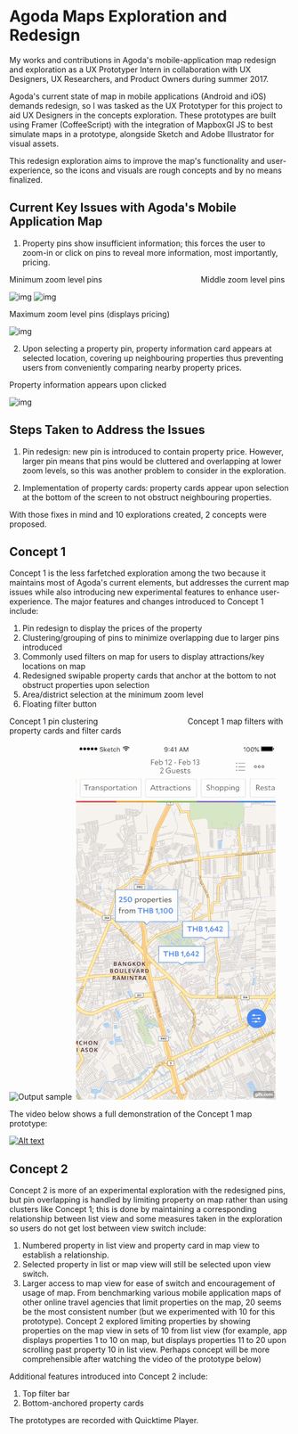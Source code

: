 # Agoda Maps Exploration and Redesign
My works and contributions in Agoda's mobile-application map redesign and exploration as a UX Prototyper Intern in collaboration with UX Designers, UX Researchers, and Product Owners during summer 2017.

Agoda's current state of map in mobile applications (Android and iOS) demands redesign, so I was tasked as the UX Prototyper for this project to aid UX Designers in the concepts exploration. These prototypes are built using Framer (CoffeeScript) with the integration of MapboxGl JS to best simulate maps in a prototype, alongside Sketch and Adobe Illustrator for visual assets.

This redesign exploration aims to improve the map's functionality and user-experience, so the icons and visuals are rough concepts and by no means finalized.

## Current Key Issues with Agoda's Mobile Application Map
1. Property pins show insufficient information; this forces the user to zoom-in or click on pins to reveal more information, most importantly, pricing.

Minimum zoom level pins &nbsp;&nbsp;&nbsp;&nbsp;&nbsp;&nbsp;&nbsp;&nbsp;&nbsp;&nbsp;&nbsp;&nbsp;&nbsp;&nbsp;&nbsp;&nbsp;&nbsp;&nbsp;&nbsp;&nbsp;&nbsp;&nbsp;&nbsp;&nbsp;&nbsp;&nbsp;&nbsp;&nbsp;&nbsp;&nbsp;&nbsp;&nbsp;&nbsp;&nbsp;&nbsp;&nbsp;&nbsp;&nbsp;&nbsp;&nbsp;&nbsp;&nbsp;&nbsp; Middle zoom level pins 

![img](http://i.imgur.com/UHR6lF0.png?1)  ![img](http://i.imgur.com/EHLtXm0.png?1)


Maximum zoom level pins (displays pricing)

![img](http://i.imgur.com/2ZqdOjl.png?1)



2. Upon selecting a property pin, property information card appears at selected location, covering up neighbouring properties thus preventing users from conveniently comparing nearby property prices.


Property information appears upon clicked

![img](http://i.imgur.com/B9Ue80n.png?1)

## Steps Taken to Address the Issues
1. Pin redesign: new pin is introduced to contain property price. However, larger pin means that pins would be cluttered and overlapping at lower zoom levels, so this was another problem to consider in the exploration.

2. Implementation of property cards: property cards appear upon selection at the bottom of the screen to not obstruct neighbouring properties.

With those fixes in mind and 10 explorations created, 2 concepts were proposed. 

## Concept 1
Concept 1 is the less farfetched exploration among the two because it maintains most of Agoda's current elements, but addresses the current map issues while also introducing new experimental features to enhance user-experience. The major features and changes introduced to Concept 1 include:
1. Pin redesign to display the prices of the property
2. Clustering/grouping of pins to minimize overlapping due to larger pins introduced
3. Commonly used filters on map for users to display attractions/key locations on map
4. Redesigned swipable property cards that anchor at the bottom to not obstruct properties upon selection
5. Area/district selection at the minimum zoom level
6. Floating filter button


Concept 1 pin clustering &nbsp;&nbsp;&nbsp;&nbsp;&nbsp;&nbsp;&nbsp;&nbsp;&nbsp;&nbsp;&nbsp;&nbsp;&nbsp;&nbsp;&nbsp;&nbsp;&nbsp;&nbsp;&nbsp;&nbsp;&nbsp;&nbsp;&nbsp;&nbsp;&nbsp;&nbsp;&nbsp;&nbsp;&nbsp;&nbsp;&nbsp;&nbsp;&nbsp;&nbsp;&nbsp;&nbsp;&nbsp;&nbsp;&nbsp; Concept 1 map filters with property cards and filter cards

![Output sample](https://github.com/csuksangium/maps/blob/master/ezgif.com-resize.gif)&nbsp;&nbsp;![Output sample](https://github.com/csuksangium/maps/blob/master/ezgif.com-resize%20(3).gif)


The video below shows a full demonstration of the Concept 1 map prototype:

[![Alt text](https://img.youtube.com/vi/KRKDliJczms/0.jpg)](https://www.youtube.com/watch?v=KRKDliJczms)


## Concept 2
Concept 2 is more of an experimental exploration with the redesigned pins, but pin overlapping is handled by limiting property on map rather than using clusters like Concept 1; this is done by maintaining a corresponding relationship between list view and some measures taken in the exploration so users do not get lost between view switch include:
1. Numbered property in list view and property card in map view to establish a relationship.
2. Selected property in list or map view will still be selected upon view switch.
3. Larger access to map view for ease of switch and encouragement of usage of map.
From benchmarking various mobile application maps of other online travel agencies that limit properties on the map, 20 seems be the most consistent number (but we experimented with 10 for this prototype). Concept 2 explored limiting properties by showing properties on the map view in sets of 10 from list view (for example, app displays properties 1 to 10 on map, but displays properties 11 to 20 upon scrolling past property 10 in list view. Perhaps concept will be more comprehensible after watching the video of the prototype below)

Additional features introduced into Concept 2 include:
1. Top filter bar
2. Bottom-anchored property cards

The prototypes are recorded with Quicktime Player.
